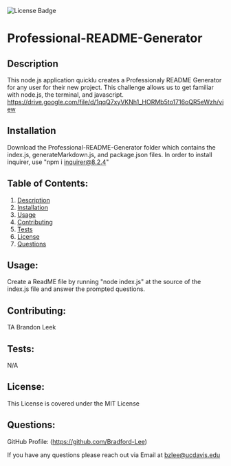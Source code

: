   ![License Badge](https://img.shields.io/badge/license-MIT-success)
  
# Professional-README-Generator

## Description

This node.js application quicklu creates a Professionaly README Generator for any user for their new project. This challenge allows us to get familiar with node.js, the terminal, and javascript. 
https://drive.google.com/file/d/1qqQ7xyVKNh1_HORMb5to1716oQR5eWzh/view

## Installation

Download the Professional-README-Generator folder which contains the index.js, generateMarkdown.js, and package.json files. In order to install inquirer, use "npm i inquirer@8.2.4"

  ## Table of Contents: 
  1. [Description](#description)
  2. [Installation](#installation)
  3. [Usage](#usage)
  4. [Contributing](#contributing)
  5. [Tests](#tests)
  6. [License](#license)
  7. [Questions](#questions)

  ## Usage: 
  Create a ReadME file by running "node index.js" at the source of the index.js file and answer the prompted questions.

  ## Contributing: 
  TA Brandon Leek

  ## Tests: 
  N/A

  ## License: 
  This License is covered under the MIT License

  ## Questions:
  GitHub Profile: (https://github.com/Bradford-Lee)

  If you have any questions please reach out via Email at bzlee@ucdavis.edu
